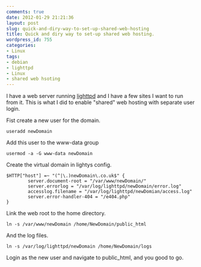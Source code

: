 ```yaml
---
comments: true
date: 2012-01-29 21:21:36
layout: post
slug: quick-and-diry-way-to-set-up-shared-web-hosting
title: Quick and diry way to set-up shared web hosting.
wordpress_id: 755
categories:
- Linux
tags:
- debian
- lighttpd
- Linux
- shared web hsoting
---
```


I have a web server running [lighttpd](http://www.lighttpd.net/) and I have a few sites I want to run from it. This is what I did to enable "shared" web hosting with separate user login.

Fist create a new user for the domain.

    
    useradd newDomain



Add this user to the www-data group

    
    usermod -a -G www-data newDomain



Create the virtual domain in lightys config.

    
    
    $HTTP["host"] =~ "(^|\.)newDomain\.co.uk$" {
            server.document-root = "/var/www/newDomain/"
            server.errorlog = "/var/log/lighttpd/newDomain/error.log"
            accesslog.filename = "/var/log/lighttpd/newDomian/access.log"
            server.error-handler-404 = "/e404.php"
    }
    



Link the web root to the home directory.

    
    ln -s /var/www/newDomain /home/NewDomain/public_html



And the log files.

    
    ln -s /var/log/lighttpd/newDomain /home/NewDomain/logs



Login as the new user and navigate to public_html, and you good to go. 
